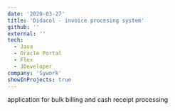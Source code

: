 ```yaml
---
date: '2020-03-27'
title: 'Didacol - invoice procesing system'
github: ''
external: ''
tech:
  - Java
  - Oracle Portal
  - Flex
  - JDeveloper
company: 'Sywork'
showInProjects: true
---
```


application for bulk billing and cash receipt processing
